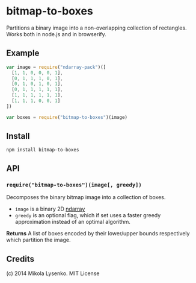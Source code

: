 bitmap-to-boxes
===============
Partitions a binary image into a non-overlapping collection of rectangles.  Works both in node.js and in browserify.

## Example

```javascript
var image = require("ndarray-pack")([
  [1, 1, 0, 0, 0, 1],
  [0, 1, 1, 1, 0, 1],
  [0, 1, 0, 1, 0, 1],
  [0, 1, 1, 1, 1, 1],
  [1, 1, 1, 1, 1, 1],
  [1, 1, 1, 0, 0, 1]
])

var boxes = require("bitmap-to-boxes")(image)
```

## Install

```
npm install bitmap-to-boxes
```

## API

### `require("bitmap-to-boxes")(image[, greedy])`
Decomposes the binary bitmap image into a collection of boxes.

* `image` is a binary 2D [ndarray](https://github.com/mikolalysenko/ndarray)
* `greedy` is an optional flag, which if set uses a faster greedy approximation instead of an optimal algorithm.

**Returns** A list of boxes encoded by their lower/upper bounds respectively which partition the image.

## Credits
(c) 2014 Mikola Lysenko. MIT License